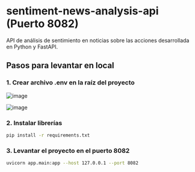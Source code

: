 # sentiment-news-analysis-api (Puerto 8082)

API de análisis de sentimiento en noticias sobre las acciones desarrollada en Python y FastAPI.

## Pasos para levantar en local

### 1. Crear archivo .env en la raíz del proyecto

![image](https://github.com/user-attachments/assets/cb0e2513-6cc0-45de-8be1-744ea921ad2e)

![image](https://github.com/user-attachments/assets/a99648eb-da51-43a0-82ef-b016cffd34bc)

### 2. Instalar librerías

```bash
pip install -r requirements.txt
```

### 3. Levantar el proyecto en el puerto 8082

```bash
uvicorn app.main:app --host 127.0.0.1 --port 8082
```
